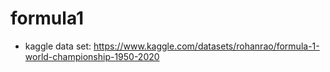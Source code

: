 # formula1

- kaggle data set: https://www.kaggle.com/datasets/rohanrao/formula-1-world-championship-1950-2020
